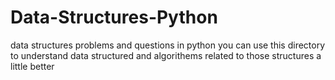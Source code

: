 # Data-Structures-Python
data structures problems and questions in python
you can use this directory to understand data structured and algorithems related to those structures a little better
